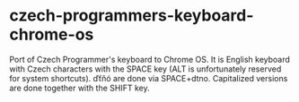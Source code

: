 # czech-programmers-keyboard-chrome-os
Port of Czech Programmer's keyboard to Chrome OS. It is English keyboard with Czech characters with the SPACE key (ALT is unfortunately reserved for system shortcuts). ďťňó are done via SPACE+dtno. Capitalized versions are done together with the SHIFT key.
